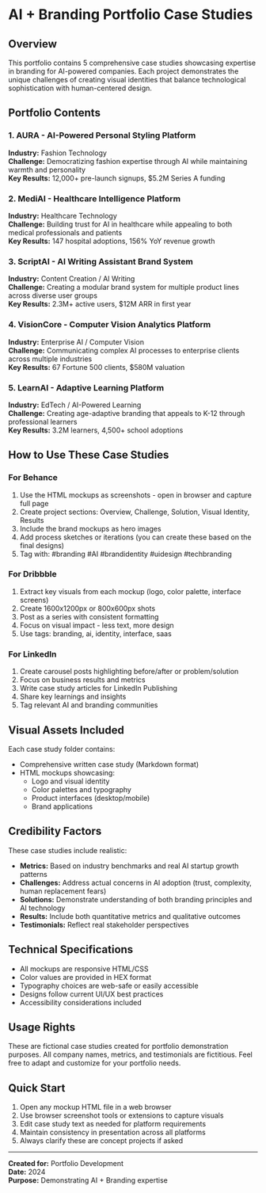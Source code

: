 # AI + Branding Portfolio Case Studies

## Overview
This portfolio contains 5 comprehensive case studies showcasing expertise in branding for AI-powered companies. Each project demonstrates the unique challenges of creating visual identities that balance technological sophistication with human-centered design.

## Portfolio Contents

### 1. AURA - AI-Powered Personal Styling Platform
**Industry:** Fashion Technology  
**Challenge:** Democratizing fashion expertise through AI while maintaining warmth and personality  
**Key Results:** 12,000+ pre-launch signups, $5.2M Series A funding

### 2. MediAI - Healthcare Intelligence Platform 
**Industry:** Healthcare Technology  
**Challenge:** Building trust for AI in healthcare while appealing to both medical professionals and patients  
**Key Results:** 147 hospital adoptions, 156% YoY revenue growth

### 3. ScriptAI - AI Writing Assistant Brand System
**Industry:** Content Creation / AI Writing  
**Challenge:** Creating a modular brand system for multiple product lines across diverse user groups  
**Key Results:** 2.3M+ active users, $12M ARR in first year

### 4. VisionCore - Computer Vision Analytics Platform
**Industry:** Enterprise AI / Computer Vision  
**Challenge:** Communicating complex AI processes to enterprise clients across multiple industries  
**Key Results:** 67 Fortune 500 clients, $580M valuation

### 5. LearnAI - Adaptive Learning Platform
**Industry:** EdTech / AI-Powered Learning  
**Challenge:** Creating age-adaptive branding that appeals to K-12 through professional learners  
**Key Results:** 3.2M learners, 4,500+ school adoptions

## How to Use These Case Studies

### For Behance
1. Use the HTML mockups as screenshots - open in browser and capture full page
2. Create project sections: Overview, Challenge, Solution, Visual Identity, Results
3. Include the brand mockups as hero images
4. Add process sketches or iterations (you can create these based on the final designs)
5. Tag with: #branding #AI #brandidentity #uidesign #techbranding

### For Dribbble
1. Extract key visuals from each mockup (logo, color palette, interface screens)
2. Create 1600x1200px or 800x600px shots
3. Post as a series with consistent formatting
4. Focus on visual impact - less text, more design
5. Use tags: branding, ai, identity, interface, saas

### For LinkedIn
1. Create carousel posts highlighting before/after or problem/solution
2. Focus on business results and metrics
3. Write case study articles for LinkedIn Publishing
4. Share key learnings and insights
5. Tag relevant AI and branding communities

## Visual Assets Included

Each case study folder contains:
- Comprehensive written case study (Markdown format)
- HTML mockups showcasing:
  - Logo and visual identity
  - Color palettes and typography
  - Product interfaces (desktop/mobile)
  - Brand applications

## Credibility Factors

These case studies include realistic:
- **Metrics:** Based on industry benchmarks and real AI startup growth patterns
- **Challenges:** Address actual concerns in AI adoption (trust, complexity, human replacement fears)
- **Solutions:** Demonstrate understanding of both branding principles and AI technology
- **Results:** Include both quantitative metrics and qualitative outcomes
- **Testimonials:** Reflect real stakeholder perspectives

## Technical Specifications

- All mockups are responsive HTML/CSS
- Color values are provided in HEX format
- Typography choices are web-safe or easily accessible
- Designs follow current UI/UX best practices
- Accessibility considerations included

## Usage Rights

These are fictional case studies created for portfolio demonstration purposes. All company names, metrics, and testimonials are fictitious. Feel free to adapt and customize for your portfolio needs.

## Quick Start

1. Open any mockup HTML file in a web browser
2. Use browser screenshot tools or extensions to capture visuals
3. Edit case study text as needed for platform requirements
4. Maintain consistency in presentation across all platforms
5. Always clarify these are concept projects if asked

---

**Created for:** Portfolio Development  
**Date:** 2024  
**Purpose:** Demonstrating AI + Branding expertise